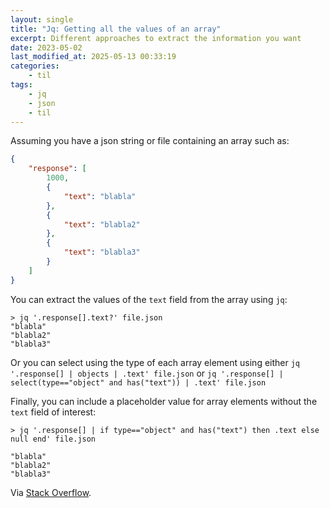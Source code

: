 ```yaml
---
layout: single
title: "Jq: Getting all the values of an array"
excerpt: Different approaches to extract the information you want
date: 2023-05-02
last_modified_at: 2025-05-13 00:33:19
categories:
    - til
tags:
    - jq
    - json
    - til
---
```


Assuming you have a json string or file containing an array such as:

```json
{
    "response": [
        1000,
        {
            "text": "blabla"
        },
        {
            "text": "blabla2"
        },
        {
            "text": "blabla3"
        }
    ]
}
```

You can extract the values of the `text` field from the array using `jq`:

```shell
> jq '.response[].text?' file.json
"blabla"
"blabla2"
"blabla3"
```

Or you can select using the type of each array element using either `jq '.response[] | objects | .text' file.json`
or `jq '.response[] | select(type=="object" and has("text")) | .text' file.json`

Finally, you can include a placeholder value for array elements without the `text` field of interest:

```shell
> jq '.response[] | if type=="object" and has("text") then .text else null end' file.json

"blabla"
"blabla2"
"blabla3"
```

Via [Stack Overflow](https://stackoverflow.com/questions/45523425/getting-all-the-values-of-an-array-with-jq).
